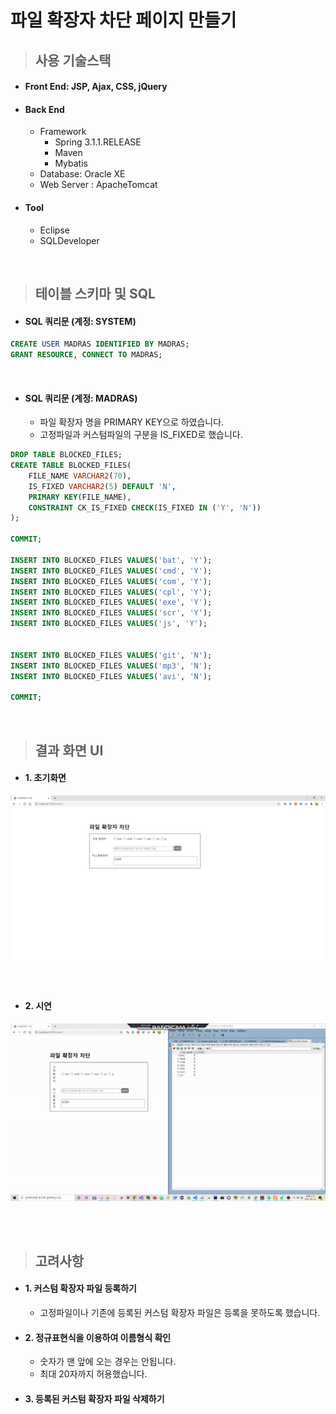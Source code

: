 # 파일 확장자 차단 페이지 만들기

> ## 사용 기술스택

- #### Front End: JSP, Ajax, CSS, jQuery

- #### Back End
  - Framework
    - Spring 3.1.1.RELEASE
    - Maven 
    - Mybatis
   - Database: Oracle XE
   - Web Server : ApacheTomcat
   
- #### Tool
  - Eclipse
  - SQLDeveloper

<BR>

> ## 테이블 스키마 및 SQL

- #### SQL 쿼리문 (계정: SYSTEM)

```SQL
CREATE USER MADRAS IDENTIFIED BY MADRAS;
GRANT RESOURCE, CONNECT TO MADRAS;
```

<BR>

- #### SQL 쿼리문 (계정: MADRAS)
  - 파일 확장자 명을 PRIMARY KEY으로 하였습니다.
  - 고정파일과 커스텀파일의 구분을 IS_FIXED로 했습니다.

```SQL
DROP TABLE BLOCKED_FILES;
CREATE TABLE BLOCKED_FILES(
    FILE_NAME VARCHAR2(70),
    IS_FIXED VARCHAR2(5) DEFAULT 'N',
    PRIMARY KEY(FILE_NAME),
    CONSTRAINT CK_IS_FIXED CHECK(IS_FIXED IN ('Y', 'N')) 
);

COMMIT;

INSERT INTO BLOCKED_FILES VALUES('bat', 'Y');
INSERT INTO BLOCKED_FILES VALUES('cmd', 'Y');
INSERT INTO BLOCKED_FILES VALUES('com', 'Y');
INSERT INTO BLOCKED_FILES VALUES('cpl', 'Y');
INSERT INTO BLOCKED_FILES VALUES('exe', 'Y');
INSERT INTO BLOCKED_FILES VALUES('scr', 'Y');
INSERT INTO BLOCKED_FILES VALUES('js', 'Y');


INSERT INTO BLOCKED_FILES VALUES('git', 'N');
INSERT INTO BLOCKED_FILES VALUES('mp3', 'N');
INSERT INTO BLOCKED_FILES VALUES('avi', 'N');

COMMIT;
```

<BR>

> ## 결과 화면 UI

- #### 1. 초기화면

![](./img1.PNG)

<br>

- #### 2. 시연

![](./result.gif)



<br>

<br>

> ## 고려사항

- #### 1. 커스텀 확장자 파일 등록하기
  - 고정파일이나 기존에 등록된 커스텀 확장자 파일은 등록을 못하도록 했습니다.

- #### 2. 정규표현식을 이용하여 이름형식 확인
  - 숫자가 맨 앞에 오는 경우는 안됩니다.
  - 최대 20자까지 허용했습니다.

- #### 3. 등록된 커스텀 확장자 파일 삭제하기




